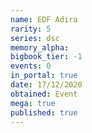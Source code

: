 ```yaml
---
name: EDF Adira
rarity: 5
series: dsc
memory_alpha:
bigbook_tier: -1
events: 0
in_portal: true
date: 17/12/2020
obtained: Event
mega: true
published: true
---
```



